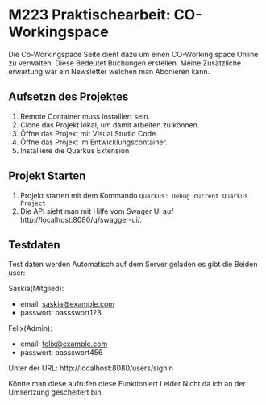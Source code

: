 # M223 Praktischearbeit: CO-Workingspace

Die Co-Workingspace Seite dient dazu um einen CO-Working space Online zu verwalten. Diese Bedeutet Buchungen erstellen. Meine Zusätzliche erwartung war ein Newsletter welchen man Abonieren kann.

## Aufsetzn des Projektes

1. Remote Container muss installiert sein.
1. Clone das Projekt lokal, um damit arbeiten zu können.
1. Öffne das Projekt mit Visual Studio Code.
1. Öffne das Projekt im Entwicklungscontainer.
1. Installiere die Quarkus Extension


## Projekt Starten

1. Projekt starten mit dem Kommando `Quarkus: Debug current Quarkus Project`
1. Die API sieht man mit Hilfe vom Swager UI auf http://localhost:8080/q/swagger-ui/.


##  Testdaten

Test daten werden Automatisch auf dem Server geladen es gibt die Beiden user:


Saskia(Mitglied):
- email: saskia@example.com
- passwort: passswort123

Felix(Admin):
- email: felix@example.com
- passwort: passswort456

Unter der URL: http://localhost:8080/users/signIn

Köntte man diese aufrufen diese Funktioniert Leider Nicht da ich an der Umsertzung gescheitert bin.